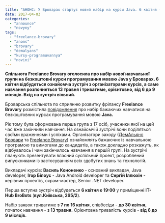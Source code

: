```yaml
---
title: "АНОНС: У Броварах стартує новий набір на курси Java. 6 квітня - зустріч з організаторами"
date: 2017-04-03
categories: 
  - "announce"
  - "novyny"
tags: 
  - "freelance-brovary"
  - "anons"
  - "brovary"
  - "demalyans"
  - "kursy-programuvannya"
  - "novini"
---
```


**Спільнота Freelance Brovary оголосила про набір нової навчальної групи на безкоштовні курси програмування мовою Java у Броварах. 6 квітня відбудеться ознайомча зустріч з організаторами курсів, а саме навчання розпочнеться 13 травня і триватиме, орієнтовно, від 6 до 9 місяців. Вхід на зустріч вільний.**

Броварська спільнота по сприянню розвитку фрілансу **Freelance Brovary** розмістила [повідомлення](https://www.facebook.com/events/199360227221657/) про набір бажаючих навчатися на безкоштовних курсах програмування мовою **Java.**

Рік тому була сформована перша група з 17 осіб, учасники якої на цей час вже закінчили навчання. На ознайомчій зустрічі вони поділяться своїми враженнями і успіхами. Організатори заходу ([ДемАльянс Бровари](https://www.facebook.com/demalliancebrovary/) та [Freelance Brovary](https://www.facebook.com/FreelanceBrovary/)) ознайомлять бажаючих із навчальною програмою та вимогами до кандидатів, а також докладно розкажуть, як відбувалось і чим закінчилось навчання в першій групі. На зустрічі планують презентувати власний суспільний проект, розроблений випускниками із застосуванням всіх здобутих знань та технологій.

Викладачі курсів: **Василь Кононенко** - основний викладач, Java developer, **Ігор Білоус** - Java Android developer та **Сергій Іллюхін** - керівник проектів, скрам-мастер, Senior .NET developer.

Перша вступна зустріч відбудеться **6 квітня о 19:00** у приміщенні **IT-Hub BroBots** (**вул.Київська, 265/2**).

Набір заявок триватиме **з 7 по 16 квітня**, співбесіди - **до 30 квітня**, початок навчання - **з 13 травня.** Орієнтовна тривалість курсів - **від 6 до 9 місяців.**
